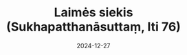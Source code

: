 ---
layout: page
title: 'Laimės siekis (Sukhapatthanāsuttaṃ, Iti 76)'
category: bylota
index:
sortIndex: 76
suttacentral: iti76
date: 2024-12-27
tags:
---